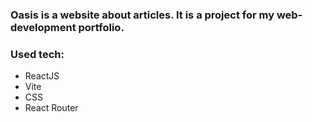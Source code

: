 ### Oasis is a website about articles. It is a project for my web-development portfolio.

### Used tech:

- ReactJS
- Vite
- CSS
- React Router
